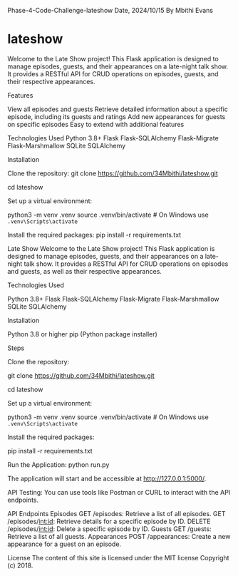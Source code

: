 Phase-4-Code-Challenge-lateshow
Date, 2024/10/15
By Mbithi Evans

# lateshow
Welcome to the Late Show project! This Flask application is designed to manage episodes, guests, and their appearances on a late-night talk show. It provides a RESTful API for CRUD operations on episodes, guests, and their respective appearances.

Features

View all episodes and guests
Retrieve detailed information about a specific episode, including its guests and ratings
Add new appearances for guests on specific episodes
Easy to extend with additional features


Technologies Used
Python 3.8+
Flask
Flask-SQLAlchemy
Flask-Migrate
Flask-Marshmallow
SQLite
SQLAlchemy

Installation

Clone the repository:
git clone https://github.com/34Mbithi/lateshow.git

cd lateshow

Set up a virtual environment:

python3 -m venv .venv
source .venv/bin/activate  # On Windows use `.venv\Scripts\activate`

Install the required packages:
pip install -r requirements.txt

Late Show
Welcome to the Late Show project! This Flask application is designed to manage episodes, guests, and their appearances on a late-night talk show. It provides a RESTful API for CRUD operations on episodes and guests, as well as their respective appearances.


Technologies Used

Python 3.8+
Flask
Flask-SQLAlchemy
Flask-Migrate
Flask-Marshmallow
SQLite
SQLAlchemy

Installation

Python 3.8 or higher
pip (Python package installer)


Steps

Clone the repository:

git clone https://github.com/34Mbithi/lateshow.git

cd lateshow


Set up a virtual environment:

python3 -m venv .venv
source .venv/bin/activate  # On Windows use `.venv\Scripts\activate`

Install the required packages:

pip install -r requirements.txt

Run the Application:
python run.py

The application will start and be accessible at http://127.0.0.1:5000/.

API Testing: You can use tools like Postman or CURL to interact with the API endpoints.

API Endpoints
Episodes
GET /episodes: Retrieve a list of all episodes.
GET /episodes/<int:id>: Retrieve details for a specific episode by ID.
DELETE /episodes/<int:id>: Delete a specific episode by ID.
Guests
GET /guests: Retrieve a list of all guests.
Appearances
POST /appearances: Create a new appearance for a guest on an episode.


License
The content of this site is licensed under the MIT license Copyright (c) 2018.

